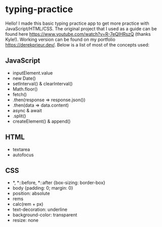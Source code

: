 # typing-practice
Hello! I made this basic typing practice app to get more practice with JavaScript/HTML/CSS. The original project that I used as a guide can be found here https://www.youtube.com/watch?v=R-7eQIHRszQ (thanks Kyle!). Working version can be found on my portfolio https://derekprieur.dev/. Below is a list of most of the concepts used:
## JavaScript
  - inputElement.value
  - new Date()
  - setInterval() & clearInterval()
  - Math.floor()
  - fetch()
  - .then(response => response.json())
  - .then(data => data.content)
  - async & await
  - .split()
  - createElement() & append()
  
## HTML
  - textarea
  - autofocus

## CSS
  - *, *::before, *::after {box-sizing: border-box}
  - body {padding: 0; margin: 0}
  - position: absolute
  - rems
  - calc(rem + px)
  - text-decoration: underline
  - background-color: transparent
  - resize: none
